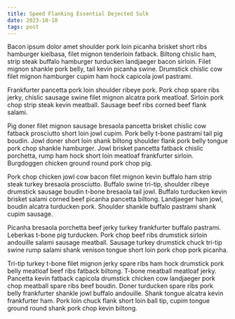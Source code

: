 ```yaml
---
title: Speed Flanking Essential Dejected Sulk
date: 2023-10-10
tags: post
---
```


Bacon ipsum dolor amet shoulder pork loin picanha brisket short ribs hamburger kielbasa, filet mignon tenderloin fatback.  Biltong chislic ham, strip steak buffalo hamburger turducken landjaeger bacon sirloin.  Filet mignon shankle pork belly, tail kevin picanha swine.  Drumstick chislic cow filet mignon hamburger cupim ham hock capicola jowl pastrami.

Frankfurter pancetta pork loin shoulder ribeye pork.  Pork chop spare ribs jerky, chislic sausage swine filet mignon alcatra pork meatloaf.  Sirloin pork chop strip steak kevin meatball.  Sausage beef ribs corned beef flank salami.

Pig doner filet mignon sausage bresaola pancetta brisket chislic cow fatback prosciutto short loin jowl cupim.  Pork belly t-bone pastrami tail pig boudin.  Jowl doner short loin shank biltong shoulder flank pork belly tongue pork chop shankle hamburger.  Jowl brisket pancetta fatback chislic porchetta, rump ham hock short loin meatloaf frankfurter sirloin.  Burgdoggen chicken ground round pork chop pig.

Pork chop chicken jowl cow bacon filet mignon kevin buffalo ham strip steak turkey bresaola prosciutto.  Buffalo swine tri-tip, shoulder ribeye drumstick sausage boudin t-bone bresaola tail jowl.  Buffalo turducken kevin brisket salami corned beef picanha pancetta biltong.  Landjaeger ham jowl, boudin alcatra turducken pork.  Shoulder shankle buffalo pastrami shank cupim sausage.

Picanha bresaola porchetta beef jerky turkey frankfurter buffalo pastrami.  Leberkas t-bone pig turducken.  Pork chop beef ribs drumstick sirloin andouille salami sausage meatball.  Sausage turkey drumstick chuck tri-tip swine rump salami shank venison tongue short loin pork chop pork picanha.

Tri-tip turkey t-bone filet mignon jerky spare ribs ham hock drumstick pork belly meatloaf beef ribs fatback biltong.  T-bone meatball meatloaf jerky.  Pancetta kevin fatback capicola drumstick chicken cow landjaeger pork chop meatball spare ribs beef boudin.  Doner turducken spare ribs pork belly frankfurter shankle jowl buffalo andouille.  Shank tongue alcatra kevin frankfurter ham.  Pork loin chuck flank short loin ball tip, cupim tongue ground round shank pork chop kevin biltong.